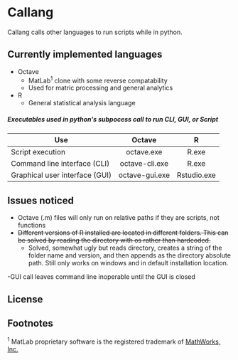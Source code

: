 # Callang
Callang calls other languages to run scripts while in python.

## Currently implemented languages
- Octave
  * MatLab<sup>1</sup> clone with some reverse compatability
  * Used for matric processing and general analytics
- R
  * General statistical analysis language


##### Executables used in python's subpocess call to run CLI, GUI, or Script

| <center> Use </center>         | Octave           | R           |  
|:-------------------------------|:----------------:|:-----------:|
|Script execution                | octave.exe       | R.exe       |
|Command line interface (CLI)    | octave-cli.exe   | R.exe       |
|Graphical user interface (GUI)  | octave-gui.exe   | Rstudio.exe |


## Issues noticed

- Octave (.m) files will only run on relative paths if they are scripts, not functions
- <s>Different versions of R installed are located in different folders.  This can be solved by reading the directory with os rather than hardcoded.</s>
  - Solved, somewhat ugly but reads directory, creates a string of the folder name and version, and then appends as the directory absolute path.  Still only works on windows and in default installation location.

-GUI call leaves command line inoperable until the GUI is closed


## License


## Footnotes
<sup>1</sup> MatLab proprietary software is the registered trademark of [MathWorks, Inc.](https://www.mathworks.com/company/aboutus/policies_statements/trademarks.html?s_tid=gf_trd)
